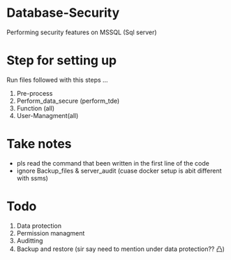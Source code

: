 # Database-Security
Performing security features on MSSQL (Sql server)

# Step for setting up
Run files followed with this steps ...
1. Pre-process 
2. Perform_data_secure (perform_tde)
3. Function (all)
4. User-Managment(all)

# Take notes
- pls read the command that been written in the first line of the code
- ignore Backup_files & server_audit (cuase docker setup is abit different with ssms)

# Todo
1. Data protection
2. Permission managment
3. Auditting
4. Backup and restore (sir say need to mention under data protection?? 凸)